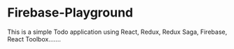 # Firebase-Playground
This is a simple Todo application using React, Redux, Redux Saga, Firebase, React Toolbox.......
